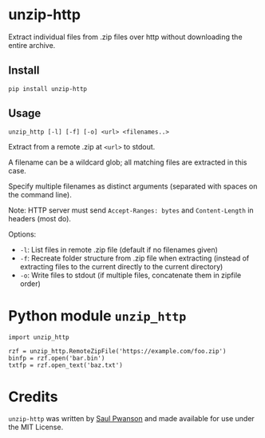 # unzip-http

Extract individual files from .zip files over http without downloading the entire archive.

## Install

    pip install unzip-http

## Usage

    unzip_http [-l] [-f] [-o] <url> <filenames..>

Extract <filenames> from a remote .zip at `<url>` to stdout.

A filename can be a wildcard glob; all matching files are extracted in this case.

Specify multiple filenames as distinct arguments (separated with spaces on the command line).

Note: HTTP server must send `Accept-Ranges: bytes` and `Content-Length` in headers (most do).

Options:

- `-l`: List files in remote .zip file (default if no filenames given)
- `-f`: Recreate folder structure from .zip file when extracting (instead of extracting files to the current directly to the current directory)
- `-o`: Write files to stdout (if multiple files, concatenate them in zipfile order)

# Python module `unzip_http`

    import unzip_http

    rzf = unzip_http.RemoteZipFile('https://example.com/foo.zip')
    binfp = rzf.open('bar.bin')
    txtfp = rzf.open_text('baz.txt')

# Credits

`unzip-http` was written by [Saul Pwanson](https://saul.pw) and made available for use under the MIT License.
